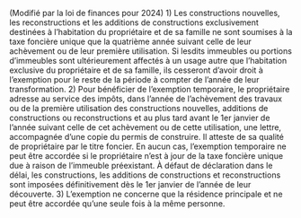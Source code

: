 (Modifié par la loi de finances pour 2024) 1) Les constructions nouvelles, les reconstructions et les additions de constructions exclusivement destinées à l’habitation du propriétaire et de sa famille ne sont soumises à la taxe foncière unique que la quatrième année suivant celle de leur achèvement ou de leur première utilisation.
Si lesdits immeubles ou portions d’immeubles sont ultérieurement affectés à un usage autre que l’habitation exclusive du propriétaire et de sa famille, ils cesseront d’avoir droit à l’exemption pour le reste de la période à compter de l’année de leur transformation.
2) Pour bénéficier de l’exemption temporaire, le propriétaire adresse au service des
impôts, dans l’année de l’achèvement des travaux ou de la première utilisation des constructions nouvelles, additions de constructions ou reconstructions et au plus tard avant le 1er janvier de l’année suivant celle de cet achèvement ou de cette utilisation, une lettre, accompagnée d’une copie du permis de construire. Il atteste de sa qualité de propriétaire par le titre foncier.
En aucun cas, l’exemption temporaire ne peut être accordée si le propriétaire n’est à jour de la taxe foncière unique due à raison de l’immeuble préexistant.
À défaut de déclaration dans le délai, les constructions, les additions de constructions et reconstructions sont imposées définitivement dès le 1er janvier de l’année de leur découverte.
3) L’exemption ne concerne que la résidence principale et ne peut être accordée
qu’une seule fois à la même personne.